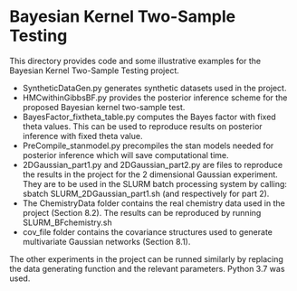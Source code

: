 # Bayesian Kernel Two-Sample Testing
This directory provides code and some illustrative examples for the Bayesian Kernel Two-Sample Testing project. 
- SyntheticDataGen.py generates synthetic datasets used in the project. 
- HMCwithinGibbsBF.py provides the posterior inference scheme for the proposed Bayesian kernel two-sample test. 
- BayesFactor_fixtheta_table.py computes the Bayes factor with fixed theta values. This can be used to reproduce results
on posterior inference with fixed theta value. 
- PreCompile_stanmodel.py precompiles the stan models needed for posterior inference which will save computational time. 
- 2DGaussian_part1.py and 2DGaussian_part2.py are files to reproduce the results in the project for the 2 dimensional 
Gaussian experiment. They are to be used in the SLURM batch processing system by 
calling: sbatch SLURM_2DGaussian_part1.sh (and respectively for part 2).
- The ChemistryData folder contains the real chemistry data used in the project (Section 8.2). 
The results can be reproduced by running SLURM_BFchemistry.sh
- cov_file folder contains the covariance structures used to generate multivariate Gaussian networks (Section 8.1).

The other experiments in the project can be runned similarly by replacing the data generating function and the relevant 
parameters. Python 3.7 was used. 
